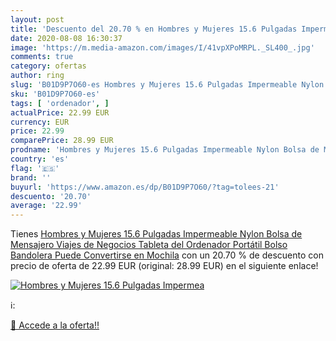 ```yaml
---
layout: post
title: 'Descuento del 20.70 % en Hombres y Mujeres 15.6 Pulgadas Impermea'
date: 2020-08-08 16:30:37
image: 'https://m.media-amazon.com/images/I/41vpXPoMRPL._SL400_.jpg'
comments: true
category: ofertas
author: ring
slug: 'B01D9P7O60-es Hombres y Mujeres 15.6 Pulgadas Impermeable Nylon Bolsa de...'
sku: 'B01D9P7O60-es'
tags: [ 'ordenador', ]
actualPrice: 22.99 EUR
currency: EUR
price: 22.99
comparePrice: 28.99 EUR
prodname: 'Hombres y Mujeres 15.6 Pulgadas Impermeable Nylon Bolsa de Mensajero Viajes de Negocios Tableta del Ordenador Portátil Bolso Bandolera Puede Convertirse en Mochila'
country: 'es'
flag: '🇪🇸'
brand: ''
buyurl: 'https://www.amazon.es/dp/B01D9P7O60/?tag=tolees-21'
descuento: '20.70'
average: '22.99'
---
```


Tienes [Hombres y Mujeres 15.6 Pulgadas Impermeable Nylon Bolsa de Mensajero Viajes de Negocios Tableta del Ordenador Portátil Bolso Bandolera Puede Convertirse en Mochila](https://www.amazon.es/dp/B01D9P7O60/?tag=tolees-21) con un 20.70 % de descuento con precio de oferta de 22.99 EUR (original: 28.99 EUR) en el siguiente enlace!

[![Hombres y Mujeres 15.6 Pulgadas Impermea](https://m.media-amazon.com/images/I/41vpXPoMRPL._SL400_.jpg)](https://www.amazon.es/dp/B01D9P7O60/?tag=tolees-21)

ℹ️:


[🛒 Accede a la oferta!!](https://www.amazon.es/dp/B01D9P7O60/?tag=tolees-21)
